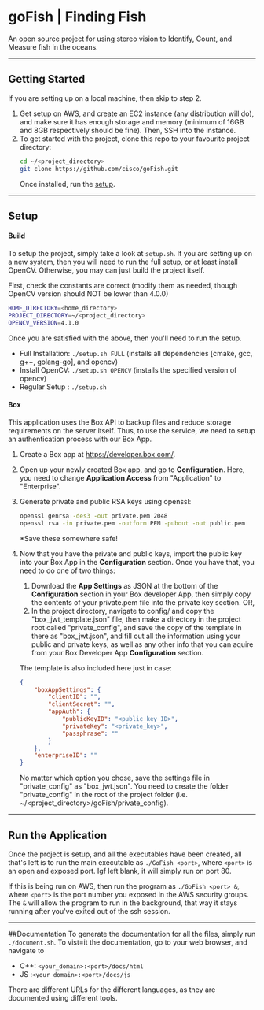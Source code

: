 # goFish | Finding Fish
An open source project for using stereo vision to Identify, Count, and Measure fish in the oceans.

---

## Getting Started
If you are setting up on a local machine, then skip to step 2.
1. Get setup on AWS, and create an EC2 instance (any distribution will do), and make sure it has enough storage and memory (minimum of 16GB and 8GB respectively should be fine). Then, SSH into the instance.
2. To get started with the project, clone this repo to your favourite project directory:
    ```bash
    cd ~/<project_directory>
    git clone https://github.com/cisco/goFish.git
    ```
    Once installed, run the [setup](#setup).

---

## Setup
#### Build
To setup the project, simply take a look at ```setup.sh```. If you are setting up on a new system, then you will need to run the full setup, or at least install OpenCV. Otherwise, you may can just build the project itself.

First, check the constants are correct (modify them as needed, though OpenCV version should NOT be lower than 4.0.0)
```bash
HOME_DIRECTORY=<home_directory>
PROJECT_DIRECTORY=~/<project_directory>
OPENCV_VERSION=4.1.0
```
Once you are satisfied with the above, then you'll need to run the setup.
- Full Installation: ```./setup.sh FULL``` (installs all dependencies [cmake, gcc, g++, golang-go], and opencv)
- Install OpenCV: ```./setup.sh OPENCV``` (installs the specified version of opencv)
- Regular Setup : ```./setup.sh```

#### Box
This application uses the Box API to backup files and reduce storage requirements on the server itself. Thus, to use the service, we need to setup an authentication process with our Box App.
1. Create a Box app at https://developer.box.com/.
2. Open up your newly created Box app, and go to **Configuration**. Here, you need to change **Application Access** from "Application" to "Enterprise".
3. Generate private and public RSA keys using openssl:
    ```bash
    openssl genrsa -des3 -out private.pem 2048
    openssl rsa -in private.pem -outform PEM -pubout -out public.pem
    ```
    *Save these somewhere safe! 
4. Now that you have the private and public keys, import the public key into your Box App in the **Configuration** section. Once you have that, you need to do one of two things:
    1. Download the **App Settings** as JSON at the bottom of the **Configuration** section in your Box developer App, then simply copy the contents of your private.pem file into the private key section. OR,
    2. In the project directory, navigate to config/ and copy the "box_jwt_template.json" file, then make a directory in the project root called "private_config", and save the copy of the template in there as "box_jwt.json", and fill out all the information using your public and private keys, as well as any other info that you can aquire from your Box Developer App **Configuration** section.

    The template is also included here just in case:
    ```json
    {
        "boxAppSettings": {
            "clientID": "",
            "clientSecret": "",
            "appAuth": {
                "publicKeyID": "<public_key_ID>",
                "privateKey": "<private_key>",
                "passphrase": ""
            }
        },
        "enterpriseID": ""
    }
    ```
    No matter which option you chose, save the settings file in "private_config" as "box_jwt.json". You need to create the folder "private_config" in the root of the project folder (i.e. ~/<project_directory>/goFish/private_config).


---

## Run the Application
Once the project is setup, and all the executables have been created, all that's left is to run the main executable as ```./GoFish <port>```, where ```<port>``` is an open and exposed port. Igf left blank, it will simply run on port 80.

If this is being run on AWS, then run the program as ```./GoFish <port> &```, where ```<port>``` is the port number you exposed in the AWS security groups. The ```&``` will allow the program to run in the background, that way it stays running after you've exited out of the ssh session.

---

##Documentation
To generate the documentation for all the files, simply run ```./document.sh```. To vist=it the documentation, go to your web browser, and navigate to 
- C++: ```<your_domain>:<port>/docs/html```
- JS :```<your_domain>:<port>/docs/js```

There are different URLs for the different languages, as they are documented using different tools.
